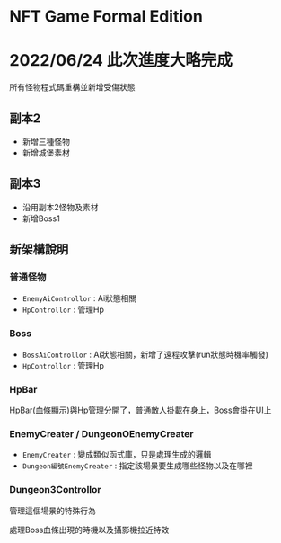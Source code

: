 # NFT Game Formal Edition

# 2022/06/24 此次進度大略完成

所有怪物程式碼重構並新增受傷狀態
## 副本2
* 新增三種怪物
* 新增城堡素材

## 副本3
* 沿用副本2怪物及素材
* 新增Boss1

## 新架構說明

### 普通怪物
* ```EnemyAiControllor``` : Ai狀態相關
* ```HpControllor``` : 管理Hp 

### Boss
* ```BossAiControllor``` : Ai狀態相關，新增了遠程攻擊(run狀態時機率觸發)
* ```HpControllor``` : 管理Hp

### HpBar
HpBar(血條顯示)與Hp管理分開了，普通敵人掛載在身上，Boss會掛在UI上

### EnemyCreater / DungeonOEnemyCreater
* ```EnemyCreater``` : 變成類似函式庫，只是處理生成的邏輯
* ```Dungeon編號EnemyCreater``` : 指定該場景要生成哪些怪物以及在哪裡

### Dungeon3Controllor
管理這個場景的特殊行為

處理Boss血條出現的時機以及攝影機拉近特效


